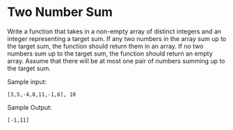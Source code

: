 # Two Number Sum

Write a function that takes in a non-empty array of distinct integers and an integer representing a target sum. If any two numbers in the array sum up to the target sum, the function should return them in an array. If no two numbers sum up to the target sum, the function should return an empty array. Assume that there will be at most one pair of numbers summing up to the target sum.

Sample input:
```
[3,5,-4,8,11,-1,6], 10
```

Sample Output:
```
[-1,11]
```


